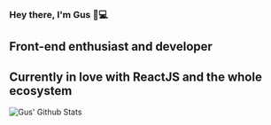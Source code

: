 ### Hey there, I'm Gus 👋💻

## Front-end enthusiast and developer
## Currently in love with ReactJS and the whole ecosystem

<img align="left" alt="Gus' Github Stats" src="https://github-readme-stats.vercel.app/api?username=GustavoHBC&show_icons=true&hide_border=true" />

<!--
**GustavoHBC/GustavoHBC** is a ✨ _special_ ✨ repository because its `README.md` (this file) appears on your GitHub profile.

Here are some ideas to get you started:

- 🔭 I’m currently working on ...
- 🌱 I’m currently learning ...
- 👯 I’m looking to collaborate on ...
- 🤔 I’m looking for help with ...
- 💬 Ask me about ...
- 📫 How to reach me: ...
- 😄 Pronouns: ...
- ⚡ Fun fact: ...
-->

<br/>
<br/>
<!-- [twitter]: https://twitter.com/sadguss/
[instagram]: https://instagram.com/gus.bedendo/
[linkedin]: https://linkedin.com/in/gustavobedendo/
[spotify]: https://open.spotify.com/user/heart14_/ -->